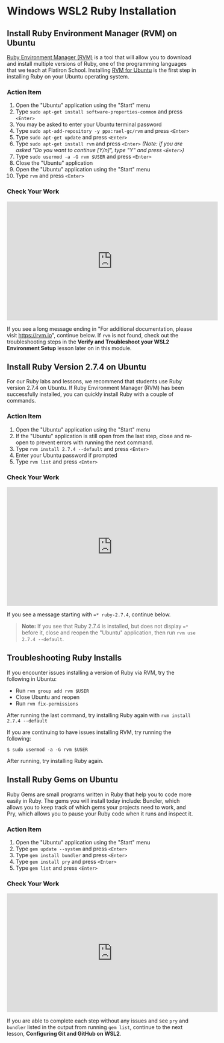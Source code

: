 # Windows WSL2 Ruby Installation

## Install Ruby Environment Manager (RVM) on Ubuntu

[Ruby Environment Manager (RVM)][rvm] is a tool that will allow you to download
and install multiple versions of Ruby, one of the programming languages that we
teach at Flatiron School. Installing [RVM for Ubuntu][rvm ubuntu] is the first
step in installing Ruby on your Ubuntu operating system.

[rvm]: http://rvm.io
[rvm ubuntu]: https://github.com/rvm/ubuntu_rvm

### Action Item

1. Open the "Ubuntu" application using the "Start" menu
2. Type `sudo apt-get install software-properties-common` and press `<Enter>`
3. You may be asked to enter your Ubuntu terminal password
4. Type `sudo apt-add-repository -y ppa:rael-gc/rvm` and press `<Enter>`
5. Type `sudo apt-get update` and press `<Enter>`
6. Type `sudo apt-get install rvm` and press `<Enter>` _(Note: if you are asked
   "Do you want to continue [Y/n]", type "Y" and press `<Enter>`)_
7. Type `sudo usermod -a -G rvm $USER` and press `<Enter>`
8. Close the "Ubuntu" application
9. Open the "Ubuntu" application using the "Start" menu
10. Type `rvm` and press `<Enter>`

### Check Your Work

<iframe width="560" height="315" src="https://www.youtube.com/embed/tRLexZJS144" frameborder="0" allow="accelerometer; autoplay; clipboard-write; encrypted-media; gyroscope; picture-in-picture" allowfullscreen></iframe>

If you see a long message ending in "For additional documentation, please visit
https://rvm.io", continue below. If `rvm` is not found, check out the
troubleshooting steps in the **Verify and Troubleshoot your WSL2 Environment
Setup** lesson later on in this module.

## Install Ruby Version 2.7.4 on Ubuntu

For our Ruby labs and lessons, we recommend that students use Ruby version 2.7.4
on Ubuntu. If Ruby Environment Manager (RVM) has been successfully installed,
you can quickly install Ruby with a couple of commands.

### Action Item

1. Open the "Ubuntu" application using the "Start" menu
2. If the "Ubuntu" application is still open from the last step, close and
   re-open to prevent errors with running the next command.
3. Type `rvm install 2.7.4 --default` and press `<Enter>`
4. Enter your Ubuntu password if prompted
5. Type `rvm list` and press `<Enter>`

### Check Your Work

<iframe width="560" height="315" src="https://www.youtube.com/embed/KYr66fx3nzc" frameborder="0" allow="accelerometer; autoplay; clipboard-write; encrypted-media; gyroscope; picture-in-picture" allowfullscreen></iframe>

If you see a message starting with `=* ruby-2.7.4`, continue below.

> **Note:** If you see that Ruby 2.7.4 is installed, but does not display
> `=*` before it, close and reopen the "Ubuntu" application, then run
> `rvm use 2.7.4 --default`.

## Troubleshooting Ruby Installs

If you encounter issues installing a version of Ruby via RVM, try the following
in Ubuntu:

- Run `rvm group add rvm $USER`
- Close Ubuntu and reopen
- Run `rvm fix-permissions`

After running the last command, try installing Ruby again with
`rvm install 2.7.4 --default`

If you are continuing to have issues installing RVM, try running the following:

```console
$ sudo usermod -a -G rvm $USER
```

After running, try installing Ruby again.

## Install Ruby Gems on Ubuntu

Ruby Gems are small programs written in Ruby that help you to code more easily
in Ruby. The gems you will install today include: Bundler, which allows you to
keep track of which gems your projects need to work, and Pry, which allows you to
pause your Ruby code when it runs and inspect it.

### Action Item

1. Open the "Ubuntu" application using the "Start" menu
2. Type `gem update --system` and press `<Enter>`
3. Type `gem install bundler` and press `<Enter>`
4. Type `gem install pry` and press `<Enter>`
5. Type `gem list` and press `<Enter>`

### Check Your Work

<iframe width="560" height="315" src="https://www.youtube.com/embed/QeLOsZzz5pk" frameborder="0" allow="accelerometer; autoplay; clipboard-write; encrypted-media; gyroscope; picture-in-picture" allowfullscreen></iframe>

If you are able to complete each step without any issues and see `pry` and
`bundler` listed in the output from running `gem list`, continue to the next
lesson, **Configuring Git and GitHub on WSL2**.
